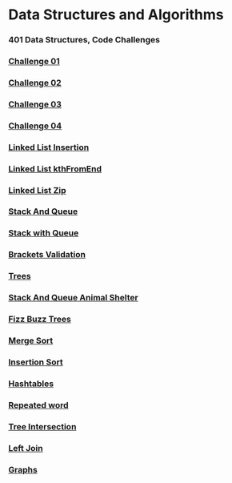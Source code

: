 # Data Structures and Algorithms

### 401 Data Structures, Code Challenges

### [Challenge 01](javascript/code-challenges/Challenge01/README.md)
### [Challenge 02](javascript/code-challenges/Challenge02/README.md)
### [Challenge 03](javascript/code-challenges/Challenge03/README.md)
### [Challenge 04](javascript/code-challenges/Challenge04/README.MD)
### [Linked List Insertion](javascript/code-challenges/LinkedList/README2.MD)
### [Linked List kthFromEnd](javascript/code-challenges/LinkedList/README3.MD)
### [Linked List Zip](javascript/code-challenges/LinkedList/README4.MD)
### [Stack And Queue](javascript/code-challenges/stack-and-que/stack-and-que.md)
### [Stack with Queue](javascript/code-challenges/stack-queue-pseudo/README.md)
### [Brackets Validation](javascript/code-challenges/stack-que-brackets/brackets.md)
### [Trees](javascript/code-challenges/tree/readme.md)
### [Stack And Queue Animal Shelter](javascript/code-challenges/Challenge12/animalShelter.md)
### [Fizz Buzz Trees](javascript/code-challenges/fizzBuzzTree/fizzBuzzTree.md)
### [Merge Sort](javascript/code-challenges/merge-sort/readme.md)
### [Insertion Sort](javascript/code-challenges/insertion-sort/readme.md)
### [Hashtables](javascript/code-challenges/Hashtables/readme.md)
### [Repeated word](javascript/code-challenges/repeated-word/readme.md)
### [Tree Intersection](javascript/code-challenges/TreeIntersection/README.MD)
### [Left Join](javascript/code-challenges/leftjoin/leftJoin.md)
### [Graphs](javascript/code-challenges/Graph/Graph.md)

